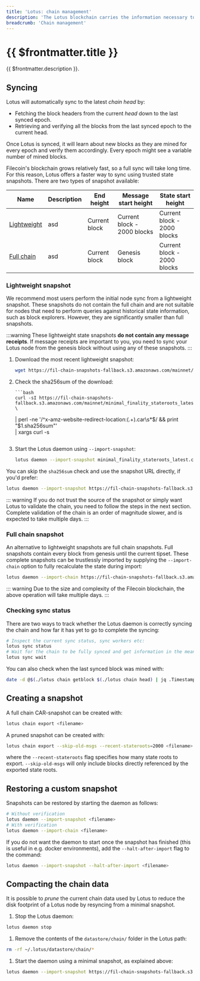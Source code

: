 ```yaml
---
title: 'Lotus: chain management'
description: 'The Lotus blockchain carries the information necessary to compute the current state of the network. This guide explains how to manage several aspects of the chain.'
breadcrumb: 'Chain management'
---
```


# {{ $frontmatter.title }}

{{ $frontmatter.description }}.

## Syncing

Lotus will automatically sync to the latest _chain head_ by:

- Fetching the block headers from the current _head_ down to the last synced epoch.
- Retrieving and verifying all the blocks from the last synced epoch to the current head.

Once Lotus is synced, it will learn about new blocks as they are mined for every epoch and verify them accordingly. Every epoch might see a variable number of mined blocks.

Filecoin's blockchain grows relatively fast, so a full sync will take long time. For this reason, Lotus offers a faster way to sync using trusted state snapshots. There are two types of snapshot available:

| Name                                 | Description | End height    | Message start height        | State start height          |
| ------------------------------------ | ----------- | ------------- | --------------------------- | --------------------------- |
| [Lightweight](#lightweight-snapshot) | asd         | Current block | Current block - 2000 blocks | Current block - 2000 blocks |
| [Full chain](#full-chain-snapshot)   | asd         | Current block | Genesis block               | Current block - 2000 blocks |

### Lightweight snapshot

We recommend most users perform the initial node sync from a lightweight snapshot. These snapshots do not contain the full chain and are not suitable for nodes that need to perform queries against historical state information, such as block explorers. However, they are significantly smaller than full snapshots.

:::warning
These lightweight state snapshots **do not contain any message receipts**. If message receipts are important to you, you need to sync your Lotus node from the genesis block without using any of these snapshots.
:::

1.  Download the most recent lightweight snapshot:

    ```bash
    wget https://fil-chain-snapshots-fallback.s3.amazonaws.com/mainnet/minimal_finality_stateroots_latest.car
    ```

1.  Check the sha256sum of the download:

        ```bash
        curl -sI https://fil-chain-snapshots-fallback.s3.amazonaws.com/mainnet/minimal_finality_stateroots_latest.car \

    | perl -ne '/^x-amz-website-redirect-location:(.+)\.car\s\*$/ && print "$1.sha256sum"' \
    | xargs curl -s
    ```

1.  Start the Lotus daemon using `--import-snapshot`:

    ```bash
    lotus daemon --import-snapshot minimal_finality_stateroots_latest.car
    ```

You can skip the `sha256sum` check and use the snapshot URL directly, if you'd prefer:

```bash
lotus daemon --import-snapshot https://fil-chain-snapshots-fallback.s3.amazonaws.com/mainnet/minimal_finality_stateroots_latest.car
```

::: warning
If you do not trust the source of the snapshot or simply want Lotus to validate the chain, you need to follow the steps in the next section. Complete validation of the chain is an order of magnitude slower, and is expected to take multiple days.
:::

### Full chain snapshot

An alternative to lightweight snapshots are full chain snapshots. Full snapshots contain every block from genesis until the current tipset. These complete snapshots can be trustlessly imported by supplying the `--import-chain` option to fully recalculate the state during import:

```sh
lotus daemon --import-chain https://fil-chain-snapshots-fallback.s3.amazonaws.com/mainnet/complete_chain_with_finality_stateroots_latest.car
```

::: warning
Due to the size and complexity of the Filecoin blockchain, the above operation will take multiple days.
:::

### Checking sync status

There are two ways to track whether the Lotus daemon is correctly syncing the chain and how far it has yet to go to complete the syncing:

```sh
# Inspect the current sync status, sync workers etc:
lotus sync status
# Wait for the chain to be fully synced and get information in the meantime:
lotus sync wait
```

You can also check when the last synced block was mined with:

```sh
date -d @$(./lotus chain getblock $(./lotus chain head) | jq .Timestamp)
```

## Creating a snapshot

A full chain CAR-snapshot can be created with:

```sh
lotus chain export <filename>
```

A pruned snapshot can be created with:

```sh
lotus chain export --skip-old-msgs --recent-stateroots=2000 <filename>
```

where the `--recent-stateroots` flag specifies how many state roots to export. `--skip-old-msgs` will only include blocks directly referenced by the exported state roots.

## Restoring a custom snapshot

Snapshots can be restored by starting the daemon as follows:

```sh
# Without verification
lotus daemon --import-snapshot <filename>
# With verification
lotus daemon --import-chain <filename>
```

If you do not want the daemon to start once the snapshot has finished (this is useful in e.g. docker environments), add the `--halt-after-import` flag to the command:

```bash
lotus daemon --import-snapshot --halt-after-import <filename>
```

## Compacting the chain data

It is possible to _prune_ the current chain data used by Lotus to reduce the disk footprint of a Lotus node by resyncing from a minimal snapshot.

1. Stop the Lotus daemon:

```bash
lotus daemon stop
```

1. Remove the contents of the `datastore/chain/` folder in the Lotus path:

```bash
rm -rf ~/.lotus/datastore/chain/*
```

1. Start the daemon using a minimal snapshot, as explained above:

```bash
lotus daemon --import-snapshot https://fil-chain-snapshots-fallback.s3.amazonaws.com/mainnet/minimal_finality_stateroots_latest.car
```
